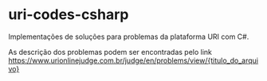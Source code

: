 # uri-codes-csharp
Implementações de soluções para problemas da plataforma URI com C#.

As descrição dos problemas podem ser encontradas pelo link https://www.urionlinejudge.com.br/judge/en/problems/view/{titulo_do_arquivo}

